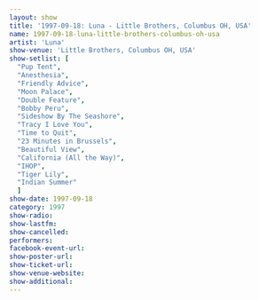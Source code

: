 ```yaml
---
layout: show
title: '1997-09-18: Luna - Little Brothers, Columbus OH, USA'
name: 1997-09-18-luna-little-brothers-columbus-oh-usa
artist: 'Luna'
show-venue: 'Little Brothers, Columbus OH, USA'
show-setlist: [
  "Pup Tent",
  "Anesthesia",
  "Friendly Advice",
  "Moon Palace",
  "Double Feature",
  "Bobby Peru",
  "Sideshow By The Seashore",
  "Tracy I Love You",
  "Time to Quit",
  "23 Minutes in Brussels",
  "Beautiful View",
  "California (All the Way)",
  "IHOP",
  "Tiger Lily",
  "Indian Summer"
  ]
show-date: 1997-09-18
category: 1997
show-radio: 
show-lastfm: 
show-cancelled: 
performers: 
facebook-event-url: 
show-poster-url: 
show-ticket-url: 
show-venue-website: 
show-additional: 
---
```


